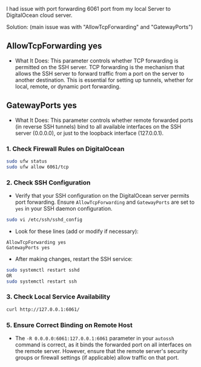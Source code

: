 I had issue with port forwarding 6061 port from my local Server to DigitalOcean cloud server.

Solution: (main issue was with "AllowTcpForwarding" and "GatewayPorts")

## AllowTcpForwarding yes

- What It Does: This parameter controls whether TCP forwarding is permitted on the SSH server. TCP forwarding is the mechanism that allows the SSH server to forward traffic from a port on the server to another destination. This is essential for setting up tunnels, whether for local, remote, or dynamic port forwarding.

## GatewayPorts yes

- What It Does: This parameter controls whether remote forwarded ports (in reverse SSH tunnels) bind to all available interfaces on the SSH server (0.0.0.0), or just to the loopback interface (127.0.0.1).

### 1. **Check Firewall Rules on DigitalOcean**

```bash
sudo ufw status
sudo ufw allow 6061/tcp
```

### 2. **Check SSH Configuration**

- Verify that your SSH configuration on the DigitalOcean server permits port forwarding. Ensure `AllowTcpForwarding` and `GatewayPorts` are set to `yes` in your SSH daemon configuration.

```bash
sudo vi /etc/ssh/sshd_config
```

- Look for these lines (add or modify if necessary):

```
AllowTcpForwarding yes
GatewayPorts yes
```

- After making changes, restart the SSH service:

```bash
sudo systemctl restart sshd
OR
sudo systemctl restart ssh
```

### 3. **Check Local Service Availability**

```bash
curl http://127.0.0.1:6061/
```

### 5. **Ensure Correct Binding on Remote Host**

- The `-R 0.0.0.0:6061:127.0.0.1:6061` parameter in your `autossh` command is correct, as it binds the forwarded port on all interfaces on the remote server. However, ensure that the remote server's security groups or firewall settings (if applicable) allow traffic on that port.
